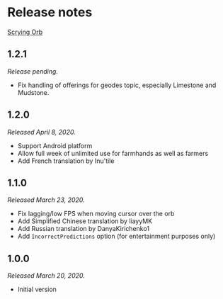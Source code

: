 # Release notes

[Scrying Orb](./)

## 1.2.1

*Release pending.*

* Fix handling of offerings for geodes topic, especially Limestone and Mudstone.

## 1.2.0

*Released April 8, 2020.*

* Support Android platform
* Allow full week of unlimited use for farmhands as well as farmers
* Add French translation by Inu'tile

## 1.1.0

*Released March 23, 2020.*

* Fix lagging/low FPS when moving cursor over the orb
* Add Simplified Chinese translation by liayyMK
* Add Russian translation by DanyaKirichenko1
* Add `IncorrectPredictions` option (for entertainment purposes only)

## 1.0.0

*Released March 20, 2020.*

* Initial version
